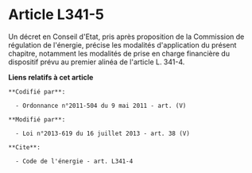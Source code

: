 # Article L341-5

Un décret en Conseil d'Etat, pris après proposition de la Commission de régulation de l'énergie, précise les modalités
d'application du présent chapitre, notamment les modalités de prise en charge financière du dispositif prévu au premier
alinéa de l'article L. 341-4.

**Liens relatifs à cet article**

	**Codifié par**:

	  - Ordonnance n°2011-504 du 9 mai 2011 - art. (V)

	**Modifié par**:

	  - Loi n°2013-619 du 16 juillet 2013 - art. 38 (V)

	**Cite**:

	  - Code de l'énergie - art. L341-4
